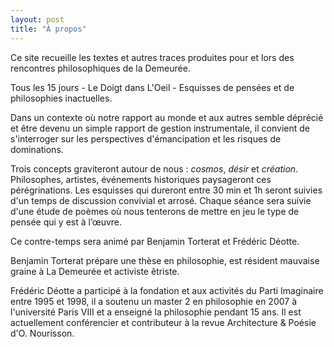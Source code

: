 ```yaml
---
layout: post
title: "À propos"
---
```


Ce site recueille les textes et autres traces produites pour et lors des rencontres philosophiques de la Demeurée.

Tous les 15 jours - Le Doigt dans L'Oeil - Esquisses de pensées et de philosophies inactuelles. 

Dans un contexte où notre rapport au monde et aux autres semble déprécié et être devenu un simple rapport de gestion instrumentale, il convient de s'interroger sur les perspectives d'émancipation et les risques de dominations. 

Trois concepts graviteront autour de nous : *cosmos*, *désir* et *création*. Philosophes, artistes, événements historiques paysageront ces pérégrinations. Les esquisses qui dureront entre 30 min et 1h seront suivies d'un temps de discussion convivial et arrosé. Chaque séance sera suivie d'une étude de poèmes où nous tenterons de mettre en jeu le type de pensée qui y est à l’œuvre.

Ce contre-temps sera animé par Benjamin Torterat et Frédéric Déotte.

Benjamin Torterat  prépare une thèse en philosophie, est résident mauvaise graine à La Demeurée et activiste êtriste.

Frédéric Déotte a participé à la fondation et aux activités du Parti Imaginaire entre 1995 et 1998, il a soutenu un master 2 en philosophie en 2007 à l'université Paris VIII et a enseigné la philosophie pendant 15 ans. Il est actuellement conférencier et contributeur à la revue Architecture & Poésie d'O. Nourisson.
